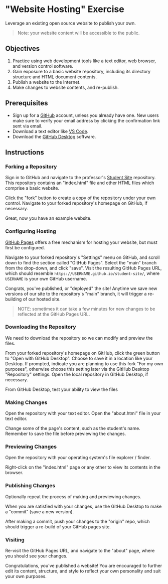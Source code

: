 # "Website Hosting" Exercise

Leverage an existing open source website to publish your own.

> Note: your website content will be accessible to the public.

## Objectives

  1. Practice using web development tools like a text editor, web browser, and version control software.
  1. Gain exposure to a basic website repository, including its directory structure and HTML document contents.
  3. Publish a website to the Internet.
  2. Make changes to website contents, and re-publish.

## Prerequisites

  + Sign up for a [GitHub](https://github.com/) account, unless you already have one. New users make sure to verify your email address by clicking the confirmation link sent via email.
  + Download a text editor like [VS Code](https://code.visualstudio.com/).
  + Download the [GitHub Desktop](https://desktop.github.com/) software.

## Instructions

### Forking a Repository

Sign in to GitHub and navigate to the professor's [Student Site](https://github.com/prof-rossetti/student-site) repository. This repository contains an "index.html" file and other HTML files which comprise a basic website.

Click the "fork" button to create a copy of the repository under your own control. Navigate to your forked repository's homepage on GitHub, if necessary.

Great, now you have an example website.

### Configuring Hosting

[GitHub Pages](https://pages.github.com/) offers a free mechanism for hosting your website, but must first be configured.

Navigate to your forked repository's "Settings" menu on GitHub, and scroll down to find the section called "GitHub Pages". Select the "main" branch from the drop-down, and click "save". Visit the resulting GitHub Pages URL, which should resemble `https://USERNAME.github.io/student-site/`, where `USERNAME` is your own GitHub username.

Congrats, you've published, or "deployed" the site! Anytime we save new versions of our site to the repository's "main" branch, it will trigger a re-building of our hosted site.

> NOTE: sometimes it can take a few minutes for new changes to be reflected at the GitHub Pages URL.


### Downloading the Repository

We need to download the repository so we can modify and preview the files.

From your forked repository's homepage on GitHub, click the green button to "Open with GitHub Desktop". Choose to save it in a location like your Desktop. If prompted, indicate you are planning to use this fork "For my own purposes", otherwise choose this setting later via the GitHub Desktop "Repository" settings. Open the local repository in GitHub Desktop, if necessary.

From GitHub Desktop, test your ability to view the files


### Making Changes

Open the repository with your text editor. Open the "about.html" file in your text editor.

Change some of the page's content, such as the student's name. Remember to save the file before previewing the changes.

### Previewing Changes

Open the repository with your operating system's file explorer / finder.

Right-click on the "index.html" page or any other to view its contents in the browser.

### Publishing Changes

Optionally repeat the process of making and previewing changes.

When you are satisfied with your changes, use the GitHub Desktop to make a "commit" (save a new version).

After making a commit, push your changes to the "origin" repo, which should trigger a re-build of your GitHub pages site.



### Visiting

Re-visit the GitHub Pages URL, and navigate to the "about" page, where you should see your changes.

Congratulations, you've published a website! You are encouraged to further edit its content, structure, and style to reflect your own personality and suit your own purposes.
